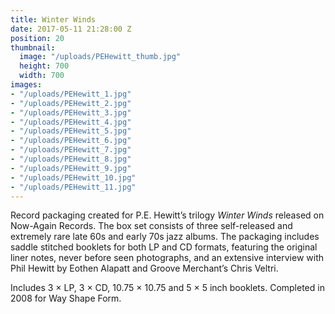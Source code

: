 ```yaml
---
title: Winter Winds
date: 2017-05-11 21:28:00 Z
position: 20
thumbnail:
  image: "/uploads/PEHewitt_thumb.jpg"
  height: 700
  width: 700
images:
- "/uploads/PEHewitt_1.jpg"
- "/uploads/PEHewitt_2.jpg"
- "/uploads/PEHewitt_3.jpg"
- "/uploads/PEHewitt_4.jpg"
- "/uploads/PEHewitt_5.jpg"
- "/uploads/PEHewitt_6.jpg"
- "/uploads/PEHewitt_7.jpg"
- "/uploads/PEHewitt_8.jpg"
- "/uploads/PEHewitt_9.jpg"
- "/uploads/PEHewitt_10.jpg"
- "/uploads/PEHewitt_11.jpg"
---
```


Record packaging created for P.E. Hewitt’s trilogy *Winter Winds* released on Now-Again Records. The box set consists of three self-released and extremely rare late 60s and early 70s jazz albums. The packaging includes saddle stitched booklets for both LP and CD formats, featuring the original liner notes, never before seen photographs, and an extensive interview with Phil Hewitt by Eothen Alapatt and Groove Merchant’s Chris Veltri.

Includes 3 × LP, 3 × CD, 10.75 × 10.75 and 5 × 5 inch booklets. Completed in 2008 for Way Shape Form.